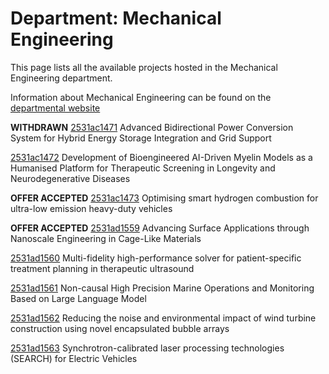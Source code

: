 # Department: **Mechanical Engineering**

This page lists all the available projects hosted in the Mechanical Engineering department.

Information about Mechanical Engineering can be found on the [departmental website](https://www.ucl.ac.uk/mechanical-engineering)

**WITHDRAWN** [2531ac1471](../projects/2531ac1471.md) Advanced Bidirectional Power Conversion System for Hybrid Energy Storage Integration and Grid Support

[2531ac1472](../projects/2531ac1472.md) Development of Bioengineered AI-Driven Myelin Models as a Humanised Platform for Therapeutic Screening in Longevity and Neurodegenerative Diseases

**OFFER ACCEPTED** [2531ac1473](../projects/2531ac1473.md) Optimising smart hydrogen combustion for ultra-low emission heavy-duty vehicles

**OFFER ACCEPTED** [2531ad1559](../projects/2531ad1559.md) Advancing Surface Applications through Nanoscale Engineering in Cage-Like Materials

[2531ad1560](../projects/2531ad1560.md) Multi-fidelity high-performance solver for patient-specific treatment planning in therapeutic ultrasound

[2531ad1561](../projects/2531ad1561.md) Non-causal High Precision Marine Operations and Monitoring Based on Large Language Model

[2531ad1562](../projects/2531ad1562.md) Reducing the noise and environmental impact of wind turbine construction using novel encapsulated bubble arrays

[2531ad1563](../projects/2531ad1563.md) Synchrotron-calibrated laser processing technologies (SEARCH) for Electric Vehicles

